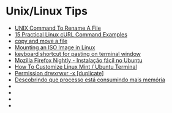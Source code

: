 # Unix/Linux Tips

* [UNIX Command To Rename A File](http://www.cyberciti.biz/faq/unix-command-rename-file/)
* [15 Practical Linux cURL Command Examples](http://www.thegeekstuff.com/2012/04/curl-examples/)
* [copy and move a file](http://cmgm.stanford.edu/classes/unix/cp.html)
* [Mounting an ISO Image in Linux](https://gist.github.com/ericdouglas/7880bdd7a20e1ad40802)
* [keyboard shortcut for pasting on terminal window](http://askubuntu.com/questions/202459/keyboard-shortcut-for-pasting-on-terminal-window)
* [Mozilla Firefox Nightly - Instalação fácil no Ubuntu](http://www.vivaolinux.com.br/dica/Mozilla-Firefox-Nightly-Instalacao-facil-no-Ubuntu)
* [How To Customize Linux Mint / Ubuntu Terminal](http://www.ihaveapc.com/2011/07/how-to-customize-linux-mint-ubuntu-terminal/)
* [Permission drwxrwxr -x [duplicate]](http://askubuntu.com/questions/409076/permission-drwxrwxr-x)
* [Descobrindo que processo está consumindo mais memória](http://www.vivaolinux.com.br/dica/Descobrindo-que-processo-esta-consumindo-mais-memoria)
* []()
* []()
* []()
* []()